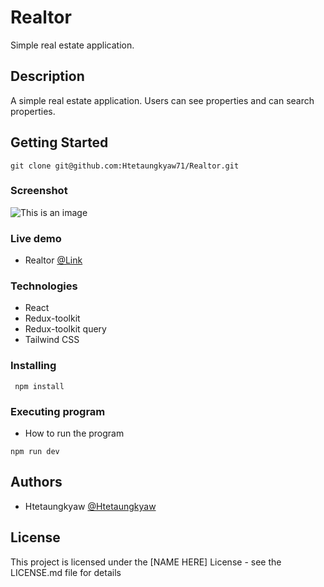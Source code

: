 # Realtor

Simple real estate application.

## Description

A simple real estate application. Users can see properties and can search properties.

## Getting Started
```
git clone git@github.com:Htetaungkyaw71/Realtor.git
```
### Screenshot
![This is an image](./realtor.jpg)

### Live demo

* Realtor
[@Link](https://realtor-lovat-gamma.vercel.app/)

### Technologies
* React
* Redux-toolkit
* Redux-toolkit query
* Tailwind CSS


### Installing
```
 npm install
```

### Executing program

* How to run the program
```
npm run dev
```


## Authors

* Htetaungkyaw
[@Htetaungkyaw](https://github.com/Htetaungkyaw71)


## License

This project is licensed under the [NAME HERE] License - see the LICENSE.md file for details
